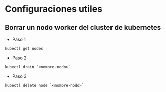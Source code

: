 # Configuraciones utiles

## Borrar un nodo worker del cluster de kubernetes

- Paso 1
```
kubectl get nodes
```
- Paso 2
```
kubectl drain `<nombre-nodo>`
```
- Paso 3
```
kubectl delete node `<nombre-nodo>`
```

